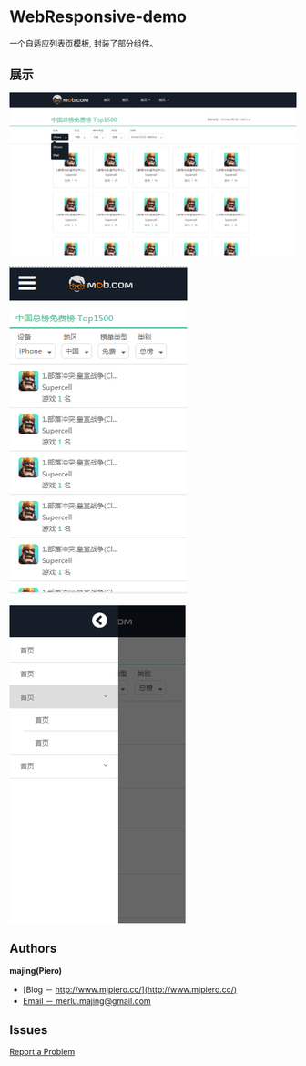 # WebResponsive-demo
一个自适应列表页模板, 封装了部分组件。

## 展示
<img src="./doc/pc.png">
<br/>
<br/>
<img src="./doc/mobile1.png">
<br/>
<br/>
<img src="./doc/mobile2.png">

## Authors
**majing(Piero)**
- [Blog － http://www.mjpiero.cc/](http://www.mjpiero.cc/)
- [Email － merlu.majing@gmail.com](http://merlu.majing@gmail.com)

## Issues
[Report a Problem](https://github.com/MJPiero/WebResponsive-demo/issues)

